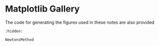# Matplotlib Gallery

The code for generating the figures used in these notes are also provided

```{toctree}
:hidden:

NewtonsMethod
```
